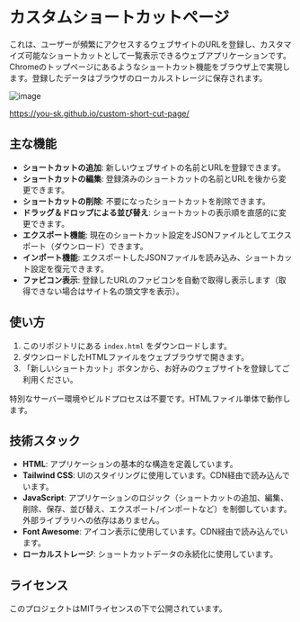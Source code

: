 # カスタムショートカットページ
これは、ユーザーが頻繁にアクセスするウェブサイトのURLを登録し、カスタマイズ可能なショートカットとして一覧表示できるウェブアプリケーションです。Chromeのトップページにあるようなショートカット機能をブラウザ上で実現します。登録したデータはブラウザのローカルストレージに保存されます。

![image](https://github.com/user-attachments/assets/00e9dd11-268b-465b-bebc-d4097bfb0112)

https://you-sk.github.io/custom-short-cut-page/

## 主な機能

* **ショートカットの追加**: 新しいウェブサイトの名前とURLを登録できます。
* **ショートカットの編集**: 登録済みのショートカットの名前とURLを後から変更できます。
* **ショートカットの削除**: 不要になったショートカットを削除できます。
* **ドラッグ＆ドロップによる並び替え**: ショートカットの表示順を直感的に変更できます。
* **エクスポート機能**: 現在のショートカット設定をJSONファイルとしてエクスポート（ダウンロード）できます。
* **インポート機能**: エクスポートしたJSONファイルを読み込み、ショートカット設定を復元できます。
* **ファビコン表示**: 登録したURLのファビコンを自動で取得し表示します（取得できない場合はサイト名の頭文字を表示）。

## 使い方

1.  このリポジトリにある `index.html` をダウンロードします。
2.  ダウンロードしたHTMLファイルをウェブブラウザで開きます。
3.  「新しいショートカット」ボタンから、お好みのウェブサイトを登録してご利用ください。

特別なサーバー環境やビルドプロセスは不要です。HTMLファイル単体で動作します。

## 技術スタック

* **HTML**: アプリケーションの基本的な構造を定義しています。
* **Tailwind CSS**: UIのスタイリングに使用しています。CDN経由で読み込んでいます。
* **JavaScript**: アプリケーションのロジック（ショートカットの追加、編集、削除、保存、並び替え、エクスポート/インポートなど）を制御しています。外部ライブラリへの依存はありません。
* **Font Awesome**: アイコン表示に使用しています。CDN経由で読み込んでいます。
* **ローカルストレージ**: ショートカットデータの永続化に使用しています。

## ライセンス

このプロジェクトはMITライセンスの下で公開されています。
